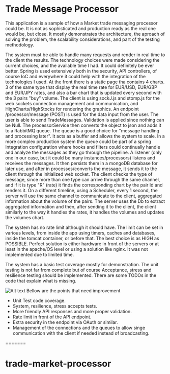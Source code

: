 Trade Message Processor
===============

This application is a sample of how a Market trade messaging processor could be. It is not as sophisticated and production ready as the real one would be,
but close. It mostly demonstrates the architecture, the aproach of solving the problem, the scalability considerations, and part of the testing methodology.


The system must be able to handle many requests and render in real time to the client the results. The technology choices were made considering the current choices,
and the available time I had. It could definitely be ever better.
 Spring is used extensively both in the security, API controllers, of course IoC and everywhere it could help with the integration of the technologies I used.
At the front there is a static page tha contains 4 charts. 3 of the same type that display the real time rate for EUR/USD, EUR/GBP and EUR/JPY rates, and also
a bar chart that is updated every second with the 3 pairs "buy" volume. The client is using sockJ.js and stomp.js for the web sockets connection management and communication,
and HighCharts/HighStocks for rendering the graphics.
An endpoint /processor/message (POST) is used for the data input from the user. The user is able to send TradeMessages. Validation is applied since nothing can be Null.
The processorService then converts the object to json and adds it to a RabbitMQ queue. The queue is a good choice for "message handling and processing later".
It acts as a buffer and allows the system to scale. In a more complex production system the queue could be part of a spring Integration configuration where hooks and filters
could continually handle and analyze the messages as they go through the pipeline.
A listener (only one in our case, but it could be many instances/processors) listens and receives the messages. It then persists them in a mongoDB database for later use,
and after in processes/converts the message, it sends it to the client through the initialized web socket. The client checks the type of message, since more than one type
can arrive through the same channel, and if it is type "R" (rate) it finds the corresponding chart by the pair Id and renders it.
 On a different timeline, using a Scheduler, every 1 second, the server will use the same channel to communicate to the client, aggregated information about the volume of the
 pairs. The server uses the Db to extract aggregated information and then, after sending it to the client, the client similarly to the way it handles the rates, it handles the
 volumes and updates the volumes chart.

 The system has no rate limit although it should have. The limit can be set in various levels, from inside the app using timers, caches and databases, inside the tomcat container, or before that.
 The best choice is as HIGH as POSSIBLE. Perfect solution is either hardware in front of the servers or at least in the apache/OS level or using a solution like nginx.
 It was not implemented due to limited time.

 The system has a basic test coverage mostly for demonstration. The unit testing is not far from complete but of course Acceptance, stress and resilience testing should be implemented.
 There are some TODOs in the code that explain what is missing.

![Alt text](http://MarketTradeProcessor.jpg "High Level Architecture")
 Bellow are the points that need improvement
 - Unit Test code coverage.
 - System, resilience, stress accepts tests.
 - More friendly API responses and more proper validation.
 - Rate limit in front of the API endpoint.
 - Extra security in the endpoint via OAuth or similar.
 - Management of the connections and the queues to allow singe communication with the client if needed instead of broadcasting.


=======
# trade-market-processor
